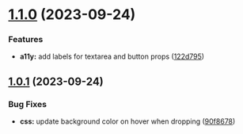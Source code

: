 # [1.1.0](https://github.com/starter-code/res-gen-2/compare/v1.0.1...v1.1.0) (2023-09-24)


### Features

* **a11y:** add labels for textarea and button props ([122d795](https://github.com/starter-code/res-gen-2/commit/122d795881dba99c6902c6c8edecabe3e38ff57e))

## [1.0.1](https://github.com/starter-code/res-gen-2/compare/v1.0.0...v1.0.1) (2023-09-24)


### Bug Fixes

* **css:** update background color on hover when dropping ([90f8678](https://github.com/starter-code/res-gen-2/commit/90f867814529df2b548662dca7c9a3becd26adb7))
